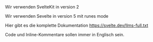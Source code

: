 Wir verwenden SvelteKit in version 2

Wir verwenden Sevelte in version 5 mit runes mode

Hier gibt es die komplette Dokumentation https://svelte.dev/llms-full.txt

Code und Inline-Kommentare sollen immer in Englisch sein.
